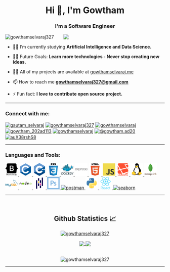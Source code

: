 <h1 align="center">Hi 👋, I'm Gowtham</h1>
<h3 align="center">I'm a Software Engineer</h3>

<img align="right" src="https://media0.giphy.com/media/qgQUggAC3Pfv687qPC/giphy.gif" width=320px>

<p align="left"> <img src="https://komarev.com/ghpvc/?username=gowthamselvaraj327&label=Profile%20views&color=0e75b6&style=flat" alt="gowthamselvaraj327" /> </p>



- 👨‍💻 I’m currently studying **Artificial Intelligence and Data Science.**

- 💪🏼 Future Goals: **Learn more technologies - Never stop creating new ideas.**

- 👨‍💻 All of my projects are available at [gowthamselvaraj.me](gowthamselvaraj.me)

- 📫 How to reach me **gowthamselvaraj327@gmail.com**

- ⚡ Fun fact: **I love to contribute open source project.**

</p>

---

<h3 align="left">Connect with me:</h3>
<p align="left">
<a href="https://twitter.com/gautam_selvaraj" target="blank"><img align="center" src="https://raw.githubusercontent.com/rahuldkjain/github-profile-readme-generator/master/src/images/icons/Social/twitter.svg" alt="gautam_selvaraj" height="30" width="40" /></a>
<a href="https://linkedin.com/in/gowthamselvaraj327" target="blank"><img align="center" src="https://raw.githubusercontent.com/rahuldkjain/github-profile-readme-generator/master/src/images/icons/Social/linked-in-alt.svg" alt="gowthamselvaraj327" height="30" width="40" /></a>
<a href="https://kaggle.com/gowthamselvaraj" target="blank"><img align="center" src="https://raw.githubusercontent.com/rahuldkjain/github-profile-readme-generator/master/src/images/icons/Social/kaggle.svg" alt="gowthamselvaraj" height="30" width="40" /></a>
<a href="https://www.hackerrank.com/gowtham_202ad113" target="blank"><img align="center" src="https://raw.githubusercontent.com/rahuldkjain/github-profile-readme-generator/master/src/images/icons/Social/hackerrank.svg" alt="gowtham_202ad113" height="30" width="40" /></a>
<a href="https://www.leetcode.com/gowthamselvaraj" target="blank"><img align="center" src="https://raw.githubusercontent.com/rahuldkjain/github-profile-readme-generator/master/src/images/icons/Social/leet-code.svg" alt="gowthamselvaraj" height="30" width="40" /></a>
<a href="https://www.hackerearth.com/@gowtham.ad20" target="blank"><img align="center" src="https://raw.githubusercontent.com/rahuldkjain/github-profile-readme-generator/master/src/images/icons/Social/hackerearth.svg" alt="@gowtham.ad20" height="30" width="40" /></a>
<a href="https://discord.gg/auX38rshS8" target="blank"><img align="center" src="https://raw.githubusercontent.com/rahuldkjain/github-profile-readme-generator/master/src/images/icons/Social/discord.svg" alt="auX38rshS8" height="30" width="40" /></a>
</p>

---

<h3 align="left">Languages and Tools:</h3>
<p align="left"> <a href="https://getbootstrap.com" target="_blank" rel="noreferrer"> <img src="https://raw.githubusercontent.com/devicons/devicon/master/icons/bootstrap/bootstrap-plain-wordmark.svg" alt="bootstrap" width="40" height="40"/> </a> <a href="https://www.cprogramming.com/" target="_blank" rel="noreferrer"> <img src="https://raw.githubusercontent.com/devicons/devicon/master/icons/c/c-original.svg" alt="c" width="40" height="40"/> </a> <a href="https://www.w3schools.com/cpp/" target="_blank" rel="noreferrer"> <img src="https://raw.githubusercontent.com/devicons/devicon/master/icons/cplusplus/cplusplus-original.svg" alt="cplusplus" width="40" height="40"/> </a> <a href="https://www.w3schools.com/css/" target="_blank" rel="noreferrer"> <img src="https://raw.githubusercontent.com/devicons/devicon/master/icons/css3/css3-original-wordmark.svg" alt="css3" width="40" height="40"/> </a> <a href="https://www.docker.com/" target="_blank" rel="noreferrer"> <img src="https://raw.githubusercontent.com/devicons/devicon/master/icons/docker/docker-original-wordmark.svg" alt="docker" width="40" height="40"/> </a> <a href="https://expressjs.com" target="_blank" rel="noreferrer"> <img src="https://raw.githubusercontent.com/devicons/devicon/master/icons/express/express-original-wordmark.svg" alt="express" width="40" height="40"/> </a> <a href="https://www.w3.org/html/" target="_blank" rel="noreferrer"> <img src="https://raw.githubusercontent.com/devicons/devicon/master/icons/html5/html5-original-wordmark.svg" alt="html5" width="40" height="40"/> </a> <a href="https://developer.mozilla.org/en-US/docs/Web/JavaScript" target="_blank" rel="noreferrer"> <img src="https://raw.githubusercontent.com/devicons/devicon/master/icons/javascript/javascript-original.svg" alt="javascript" width="40" height="40"/> </a> <a href="https://laravel.com/" target="_blank" rel="noreferrer"> <img src="https://raw.githubusercontent.com/devicons/devicon/master/icons/laravel/laravel-plain-wordmark.svg" alt="laravel" width="40" height="40"/> </a> <a href="https://www.linux.org/" target="_blank" rel="noreferrer"> <img src="https://raw.githubusercontent.com/devicons/devicon/master/icons/linux/linux-original.svg" alt="linux" width="40" height="40"/> </a> <a href="https://www.mongodb.com/" target="_blank" rel="noreferrer"> <img src="https://raw.githubusercontent.com/devicons/devicon/master/icons/mongodb/mongodb-original-wordmark.svg" alt="mongodb" width="40" height="40"/> </a> <a href="https://www.mysql.com/" target="_blank" rel="noreferrer"> <img src="https://raw.githubusercontent.com/devicons/devicon/master/icons/mysql/mysql-original-wordmark.svg" alt="mysql" width="40" height="40"/> </a> <a href="https://nodejs.org" target="_blank" rel="noreferrer"> <img src="https://raw.githubusercontent.com/devicons/devicon/master/icons/nodejs/nodejs-original-wordmark.svg" alt="nodejs" width="40" height="40"/> </a> <a href="https://pandas.pydata.org/" target="_blank" rel="noreferrer"> <img src="https://raw.githubusercontent.com/devicons/devicon/2ae2a900d2f041da66e950e4d48052658d850630/icons/pandas/pandas-original.svg" alt="pandas" width="40" height="40"/> </a> <a href="https://www.photoshop.com/en" target="_blank" rel="noreferrer"> <img src="https://raw.githubusercontent.com/devicons/devicon/master/icons/photoshop/photoshop-line.svg" alt="photoshop" width="40" height="40"/> </a> <a href="https://postman.com" target="_blank" rel="noreferrer"> <img src="https://www.vectorlogo.zone/logos/getpostman/getpostman-icon.svg" alt="postman" width="40" height="40"/> </a> <a href="https://www.python.org" target="_blank" rel="noreferrer"> <img src="https://raw.githubusercontent.com/devicons/devicon/master/icons/python/python-original.svg" alt="python" width="40" height="40"/> </a> <a href="https://reactjs.org/" target="_blank" rel="noreferrer"> <img src="https://raw.githubusercontent.com/devicons/devicon/master/icons/react/react-original-wordmark.svg" alt="react" width="40" height="40"/> </a> <a href="https://seaborn.pydata.org/" target="_blank" rel="noreferrer"> <img src="https://seaborn.pydata.org/_images/logo-mark-lightbg.svg" alt="seaborn" width="40" height="40"/> </a> </p>

---

<br/>

  <h2 align="center"> Github Statistics 📈 </h2>
  
  <div align="center"> 
  <p align="center"> <a href="https://github.com/ryo-ma/github-profile-trophy"><img src="https://github-profile-trophy.vercel.app/?username=gowthamselvaraj327" alt="gowthamselvaraj327" /></a> </p>
     <a href="">
      <img align="center" src="https://github-readme-stats-nine-sand.vercel.app/api?username=gowthamselvaraj327&show_icons=true&include_all_commits=true&count_private=true&theme=react&line_height=40" />
    </a>
    <a href="">
      <img align="center" src="https://github-readme-stats-nine-sand.vercel.app/api/top-langs/?username=gowthamselvaraj327&theme=react&line_height=40&hide=css"/>
    </a>
    <br/> <br/>
    <p><img align="center" src="https://github-readme-streak-stats.herokuapp.com/?user=gowthamselvaraj327&" alt="gowthamselvaraj327" /></p>
</div

<br/>

---


